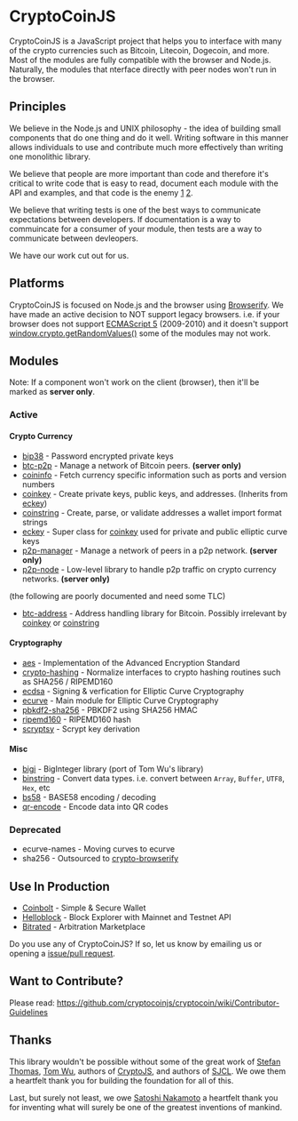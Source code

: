CryptoCoinJS
============

CryptoCoinJS is a JavaScript project that helps you to interface with many of the crypto currencies such as Bitcoin, Litecoin, Dogecoin, and more. Most of the modules are fully compatible with the browser and Node.js. Naturally, the modules that nterface directly with peer nodes won't run in the browser.


Principles
----------

We believe in the Node.js and UNIX philosophy - the idea of building small components that do one thing and do it well. Writing software in this manner allows individuals to use and contribute much more effectively than writing one monolithic library.

We believe that people are more important than code and therefore it's critical to write code that is easy to read, document each module with the API and examples, and that code is the enemy [1](http://blog.codinghorror.com/the-best-code-is-no-code-at-all/) [2](http://blog.codinghorror.com/size-is-the-enemy/).

We believe that writing tests is one of the best ways to communicate expectations between developers. If documentation is a way to commuincate for a consumer of your module, then tests are a way to communicate between devleopers.

We have our work cut out for us.



Platforms
---------

CryptoCoinJS is focused on Node.js and the browser using [Browserify](https://github.com/substack/node-browserify). We have made an active decision to NOT support legacy browsers. i.e. if your browser does not support [ECMAScript 5](http://en.wikipedia.org/wiki/ECMAScript) (2009-2010) and it doesn't support [window.crypto.getRandomValues()](https://developer.mozilla.org/en-US/docs/Web/API/window.crypto.getRandomValues) some of the modules may not work.



Modules
-------

Note: If a component won't work on the client (browser), then it'll be marked as **server only**.

### Active

#### Crypto Currency

* [bip38](modules/currency/bip38) - Password encrypted private keys
* [btc-p2p](modules/currency/btc-p2p) - Manage a network of Bitcoin peers. **(server only)**
* [coininfo](modules/currency/coininfo) - Fetch currency specific information such as ports and version numbers
* [coinkey](modules/currency/coinkey) - Create private keys, public keys, and addresses. (Inherits from [eckey](modules/currency/eckey.md))
* [coinstring](modules/currency/coinstring) - Create, parse, or validate addresses a wallet import format strings
* [eckey](modules/currency/eckey) - Super class for [coinkey](modules/currency/coinkey) used for private and public elliptic curve keys
* [p2p-manager](modules/currency/p2p-node) - Manage a network of peers in a p2p network. **(server only)**
* [p2p-node](modules/currency/p2p-node) - Low-level library to handle p2p traffic on crypto currency networks. **(server only)**

(the following are poorly documented and need some TLC)

* [btc-address](modules/currency/btc-address) - Address handling library for Bitcoin. Possibly irrelevant by [coinkey](modules/currency/coinkey) or [coinstring](modules/currency/coinstring)



#### Cryptography

* [aes](modules/crypto/aes.md) - Implementation of the Advanced Encryption Standard
* [crypto-hashing](modules/crypto/crypto-hashing) - Normalize interfaces to crypto hashing routines such as SHA256 / RIPEMD160
* [ecdsa](modules/crypto/ecdsa.md) - Signing & verfication for Elliptic Curve Cryptography
* [ecurve](modules/crypto/ecurve) - Main module for Elliptic Curve Cryptography
* [pbkdf2-sha256](modules/crypto/pbkdf2-sha256) - PBKDF2 using SHA256 HMAC
* [ripemd160](modules/crypto/ripemd160) - RIPEMD160 hash
* [scryptsy](modules/crypto/scrypt) - Scrypt key derivation



#### Misc

* [bigi](modjules/misc/bigi) - BigInteger library (port of Tom Wu's library)
* [binstring](modules/misc/binstring) - Convert data types. i.e. convert between `Array`, `Buffer`, `UTF8`, `Hex`, etc
* [bs58](modules/misc/bs58) - BASE58 encoding / decoding
* [qr-encode](modules/misc/qr-encode) - Encode data into QR codes 



### Deprecated

* ecurve-names - Moving curves to ecurve
* sha256 - Outsourced to [crypto-browserify][crypto-browserify]



Use In Production
-----------------

* [Coinbolt](https://www.coinbolt.com) - Simple & Secure Wallet
* [Helloblock](https://helloblock.io) - Block Explorer with Mainnet and Testnet API
* [Bitrated](https://www.bitrated.com) - Arbitration Marketplace

Do you use any of CryptoCoinJS? If so, let us know by emailing us or opening a [issue/pull request](https://github.com/cryptocoinjs/cryptocoinjs.com/issues).



Want to Contribute?
-------------------

Please read: https://github.com/cryptocoinjs/cryptocoin/wiki/Contributor-Guidelines


Thanks
------

This library wouldn't be possible without some of the great work of [Stefan Thomas](https://github.com/justmoon), [Tom Wu](http://www-cs-students.stanford.edu/~tjw/), authors of [CryptoJS](https://code.google.com/p/crypto-js/), and authors of [SJCL](https://github.com/bitwiseshiftleft/sjcl/graphs/contributors). We owe them a heartfelt thank you for building the foundation for all of this.

Last, but surely not least, we owe [Satoshi Nakamoto](http://en.wikipedia.org/wiki/Satoshi_Nakamoto) a heartfelt thank you for inventing what will surely be one of the greatest inventions of mankind.


[crypto-browserify]: https://github.com/dominictarr/crypto-browserify



